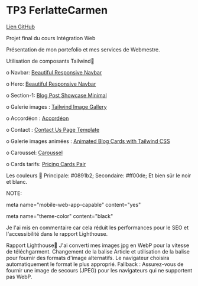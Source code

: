 
# TP3 FerlatteCarmen
[Lien GitHub](https://carmenferlatte.github.io/TP3__FerlatteCarmen/)

Projet final du cours Intégration Web

Présentation de mon portefolio et mes services de Webmestre.

Utilisation de composants Tailwind🧮

o Navbar: [Beautiful Responsive Navbar](https://tailwindflex.com/@akram6t/beautifull-responsive-navbar)

o Hero: [Beautiful Responsive Navbar](https://tailwindflex.com/@Aman300/header-page)

o Section-1: [Blog Post Showcase Minimal](https://tailwindflex.com/@henrik/blog-post-showcase-minimal)

o Galerie images : [Tailwind Image Gallery](https://tailwindflex.com/@alok/tailwind-image-gallery)

o Accordéon : [Accordéon](https://www.creative-tim.com/twcomponents/component/faq-1)

o Contact : [Contact Us Page Template](https://tailwindflex.com/@lukas-muller/contact-us-page-template)

o Galerie images animées : [Animated Blog Cards with Tailwind CSS](https://tailwindflex.com/@michael-andreuzza/animated-blog-cards-with-tailwind-css)

o Caroussel: [Caroussel](https://flowbite.com/docs/components/carousel/)

o Cards tarifs: [Pricing Cards Pair](https://tailwindflex.com/@samuel33/pricing-cards-pair)

Les couleurs 🧮
    Principale: #0891b2;
    Secondaire: #ff00de;
    Et bien sûr le noir et blanc.

NOTE:
  <link
  rel="webmanifest" href="manifest.json"
  > <!--Web app manifest should have the filename extension 'webmanifest'.Microsoft Edge Toolsmanifest-file-extension-->

 meta name="mobile-web-app-capable" content="yes"
<!-- <meta name="apple-mobile-web-app-capable" content="yes" > // is deprecated--> 

meta name="theme-color" content="black"
<!--'meta[name=theme-color]' is not supported by Firefox, Firefox for Android, Opera.-->

<!-- <meta name="robots" content="noindex, nofollow"> -->
Je l'ai mis en commentaire car cela réduit les performances pour le SEO et l'accessibilité dans le rapport Lighthouse.

Rapport Lighthouse🧮
J'ai converti mes images jpg en WebP pour la vitesse de téléchgarment.
Changement de la balise Article et  utilisation de  la balise <picture> pour fournir des formats d'image alternatifs. Le navigateur choisira automatiquement le format le plus approprié.
Fallback : Assurez-vous de fournir une image de secours (JPEG) pour les navigateurs qui ne supportent pas WebP.